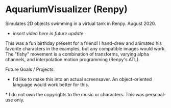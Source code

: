 # AquariumVisualizer (Renpy)
Simulates 2D objects swimming in a virtual tank in Renpy. August 2020.

- *insert video here in future update*

This was a fun birthday present for a friend! I hand-drew and animated his favorite characters in the examples, but any compatible images would work. The "fishy" movement is a combination of transforms, varying alpha channels, and interpolation motion programming (Renpy's ATL).

Future Goals / Projects: 
- I'd like to make this into an actual screensaver. An object-oriented language would work better for this.

\* I do not own the copyrights to the music or characters. This was personal-use only.

